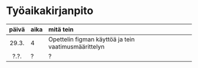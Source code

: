 # Työaikakirjanpito

| päivä | aika | mitä tein  |
| :----:|:-----| :-----|
| 29.3. | 4    | Opettelin figman käyttöä ja tein vaatimusmäärittelyn|
| ?.?. | ?    | ? |